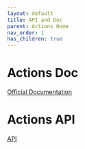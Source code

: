 ```yaml
---
layout: default
title: API and Doc
parent: Actions Home
nav_order: 1
has_children: true
---
```


# Actions Doc

[Official Documentation](https://help.github.com/en/actions/automating-your-workflow-with-github-actions)


# Actions API

[API](https://developer.github.com/v3/actions/)
